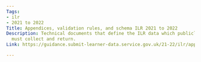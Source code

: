```yaml
---
Tags:
- ilr
- 2021 to 2022
Title: Appendices, validation rules, and schema ILR 2021 to 2022
Description: Technical documents that define the ILR data which publicly funded providers
  must collect and return.
Link: https://guidance.submit-learner-data.service.gov.uk/21-22/ilr/appendices

---
```

